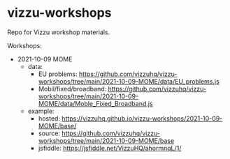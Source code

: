 # vizzu-workshops
Repo for Vizzu workshop materials.

Workshops:
- 2021-10-09 MOME
	- data: 
		- EU problems: https://github.com/vizzuhq/vizzu-workshops/tree/main/2021-10-09-MOME/data/EU_problems.js
		- Mobil/fixed/broadband: https://github.com/vizzuhq/vizzu-workshops/tree/main/2021-10-09-MOME/data/Moble_Fixed_Broadband.js
	- example: 
		- hosted: https://vizzuhq.github.io/vizzu-workshops/2021-10-09-MOME/base/
		- source: https://github.com/vizzuhq/vizzu-workshops/tree/main/2021-10-09-MOME/base
		- jsfiddle: https://jsfiddle.net/VizzuHQ/ahormnqL/1/
	